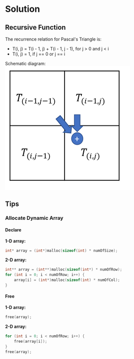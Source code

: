 # Solution

## Recursive Function

The recurrence relation for Pascal's Triangle is:

- T(i, j) = T(i - 1, j) + T(i - 1, j - 1), for j > 0 and j < i  
- T(i, j) = 1, if j == 0 or j == i
 
Schematic diagram:
![schematic diagram](https://github.com/kailee0422/LeetCode-Practice/blob/main/Dynamic%20Programming/118.%20Pascal's%20Triangle/schematic%20diagram.png)



## Tips

### Allocate Dynamic Array

#### Declare

**1-D array:**
```c
int* array = (int*)malloc(sizeof(int) * numOfSize);
```
**2-D array:**
```c
int** array = (int**)malloc(sizeof(int*) * numOfRow);
for (int i = 0; i < numOfRow; i++) {
    array[i] = (int*)malloc(sizeof(int) * numOfCol);
}
```
#### Free 
**1-D array:**
```c
free(array);
```
**2-D array:**
```c
for (int i = 0; i < numOfRow; i++) {
    free(array[i]);
}
free(array);
```
